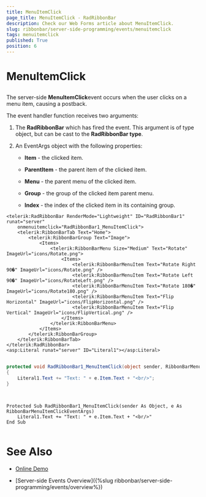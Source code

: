 ```yaml
---
title: MenuItemClick
page_title: MenuItemClick - RadRibbonBar
description: Check our Web Forms article about MenuItemClick.
slug: ribbonbar/server-side-programming/events/menuitemclick
tags: menuitemclick
published: True
position: 6
---
```


# MenuItemClick



## 

The server-side **MenuItemClick**event occurs when the user clicks on a menu item, causing a postback.

The event handler function receives two arguments:

1. The **RadRibbonBar** which has fired the event. This argument is of type object, but can be cast to the **RadRibbonBar type**.

1. An EventArgs object with the following properties:

	* **Item** - the clicked item.

	* **ParentItem** - the parent item of the clicked item.

	* **Menu** - the parent menu of the clicked item.

	* **Group** - the group of the clicked item parent menu.

	* **Index** - the index of the clicked item in its containing group.

````ASPNET
<telerik:RadRibbonBar RenderMode="Lightweight" ID="RadRibbonBar1" runat="server" 
    onmenuitemclick="RadRibbonBar1_MenuItemClick">
    <telerik:RibbonBarTab Text="Home">
        <telerik:RibbonBarGroup Text="Image">
            <Items>
                <telerik:RibbonBarMenu Size="Medium" Text="Rotate" ImageUrl="icons/Rotate.png">
                    <Items>
                        <telerik:RibbonBarMenuItem Text="Rotate Right 90�" ImageUrl="icons/Rotate.png" />
                        <telerik:RibbonBarMenuItem Text="Rotate Left 90�" ImageUrl="icons/RotateLeft.png" />
                        <telerik:RibbonBarMenuItem Text="Rotate 180�" ImageUrl="icons/Rotate180.png" />
                        <telerik:RibbonBarMenuItem Text="Flip Horizontal" ImageUrl="icons/FlipHorizontal.png" />
                        <telerik:RibbonBarMenuItem Text="Flip Vertical" ImageUrl="icons/FlipVertical.png" />
                    </Items>
                </telerik:RibbonBarMenu>
            </Items>
        </telerik:RibbonBarGroup>
    </telerik:RibbonBarTab>
</telerik:RadRibbonBar>
<asp:Literal runat="server" ID="Literal1"></asp:Literal>
````





````C#
	
protected void RadRibbonBar1_MenuItemClick(object sender, RibbonBarMenuItemClickEventArgs e)
{
    Literal1.Text += "Text: " + e.Item.Text + "<br/>";
}
	
````
````VB.NET
	
Protected Sub RadRibbonBar1_MenuItemClick(sender As Object, e As RibbonBarMenuItemClickEventArgs)
    Literal1.Text += "Text: " + e.Item.Text + "<br/>"
End Sub
	
````


# See Also

 * [Online Demo](https://demos.telerik.com/aspnet-ajax/ribbonbar/examples/events/serverside/defaultcs.aspx)

 * [Server-side Events Overview]({%slug ribbonbar/server-side-programming/events/overview%})
